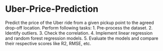# Uber-Price-Prediction
Predict the price of the Uber ride from a given pickup point to the agreed drop-off location. Perform following tasks: 1. Pre-process the dataset. 2. Identify outliers. 3. Check the correlation. 4. Implement linear regression and random forest regression models. 5. Evaluate the models and compare their respective scores like R2, RMSE, etc.
